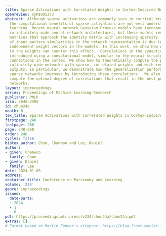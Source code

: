 ```yaml
---
title: Sparse Activations with Correlated Weights in Cortex-Inspired Neural Networks
openreview: cyMsUO5J7U
abstract: Although sparse activations are commonly seen in cortical brain circuits,
  the computational benefits of sparse activations are not well understood for machine
  learning. Recent neural network Gaussian Process models have incorporated sparsity
  in infinitely-wide neural network architectures, but these models result in Gram
  matrices that approach the identity matrix with increasing sparsity.  This collapse
  of input pattern similarities in the network representation is due to the use of
  independent weight vectors in the models. In this work, we show how weak correlations
  in the weights can counter this effect.  Correlations in the synaptic weights are
  introduced using a convolutional model, similar to the neural structure of lateral
  connections in the cortex. We show how to theoretically compute the properties of
  infinitely-wide networks with sparse, correlated weights and with rectified linear
  outputs. In particular, we demonstrate how the generalization performance of these
  sparse networks improves by introducing these correlations.  We also show how to
  compute the optimal degree of correlations that result in the best-performing deep
  networks.
layout: inproceedings
series: Proceedings of Machine Learning Research
publisher: PMLR
issn: 2640-3498
id: chun24a
month: 0
tex_title: Sparse Activations with Correlated Weights in Cortex-Inspired Neural Networks
firstpage: 248
lastpage: 268
page: 248-268
order: 248
cycles: false
bibtex_author: Chun, Chanwoo and Lee, Daniel
author:
- given: Chanwoo
  family: Chun
- given: Daniel
  family: Lee
date: 2024-01-08
address:
container-title: Conference on Parsimony and Learning
volume: '234'
genre: inproceedings
issued:
  date-parts:
  - 2024
  - 1
  - 8
pdf: https://proceedings.mlr.press/v234/chun24a/chun24a.pdf
extras: []
# Format based on Martin Fenner's citeproc: https://blog.front-matter.io/posts/citeproc-yaml-for-bibliographies/
---
```

